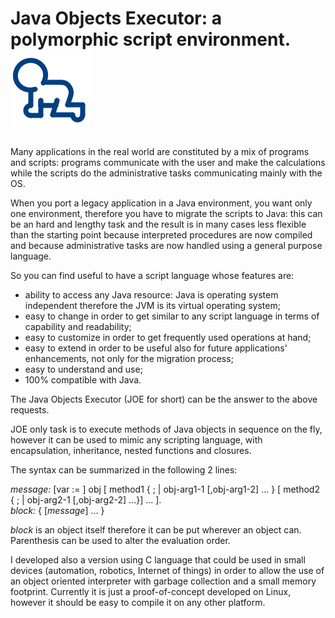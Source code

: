 # Java Objects Executor: a polymorphic script environment.![alt tag](https://raw.githubusercontent.com/mbertacca/joe/master/samples/logojoe/joe.png)

Many applications in the real world are constituted by a mix of programs and scripts: programs communicate with the user and make the calculations while the scripts do the administrative tasks communicating mainly with the OS.

When you port a legacy application in a Java environment, you want only one environment, therefore you have to migrate the scripts to Java: this can be an hard and lengthy task and the result is in many cases less flexible than the starting point because interpreted procedures are now compiled and because administrative tasks are now handled using a general purpose language.

So you can find useful to have a script language whose features are:

- ability to access any Java resource: Java is operating system independent therefore the JVM is its virtual operating system;
- easy to change in order to get similar to any script language in terms of capability and readability;
- easy to customize in order to get frequently used operations at hand;
- easy to extend in order to be useful also for future applications’ enhancements, not only for the migration process;
- easy to understand and use;
- 100% compatible with Java.

The Java Objects Executor (JOE for short) can be the answer to the above requests.

JOE only task is to execute methods of Java objects in sequence on the fly, however it can be used to mimic any scripting language,
with encapsulation, inheritance, nested functions and closures.

The syntax can be summarized in the following 2 lines:

*message:* [var := ] obj [ method1 { ; | obj-arg1-1 [,obj-arg1-2] ... } [ method2 { ; | obj-arg2-1 [,obj-arg2-2] ...}] ... ].  
*block:* { [*message*] ... }

*block* is an object itself therefore it can be put wherever an object can. Parenthesis can be used to alter the evaluation order.

I developed also a version using C language that could be used in small devices (automation, robotics, Internet of things) in order to allow the use of an object oriented interpreter with garbage collection and a small memory footprint. Currently it is just a proof-of-concept developed on Linux, however it should be easy to compile it on any other platform.

